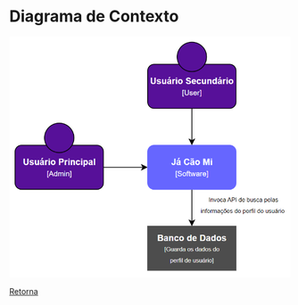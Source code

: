 # Diagrama de Contexto
<!--
> Elabore o diagrama de contexto utilizando a notação C4 para o seu produto de software. Esse diagrama apresenta uma visão geral da interação da aplicação arquitetada com o usuário e/ou outros sistemas necessários. É necessário que o diagrama de contexto mostre a comunicação do sistema com um sistema externo (ex.: receita federal)

![Diagrama de Contexto do ToDoDist](figuras/diagrama-de-contexto.png)
-->

<img src="figuras/Ja cao Mi Diagrama Contexto.png" width="650">

[Retorna](../README.md)
